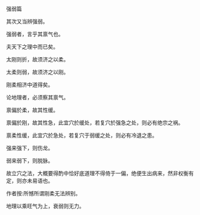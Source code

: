 强弱篇

其次又当辨强弱。

强弱者，言乎其禀气也。

夫天下之理中而已矣。

太刚则折，故须济之以柔。

太柔则弱，故须济之以刚。

刚柔相济中道得矣。

论地理者，必须察其禀气。

禀偏於柔，故其性缓。

禀偏於刚，故其性急，此宜穴於缓处，若复穴於强急之处，则必有绝宗之祸。

禀柔性缓，此宜穴於急处，若复穴于弱缓之处，则必有冷退之患。

强来强下，则伤龙。

弱来弱下，则脱脉。

故立穴之法，大概要得酌中恰好底道理不得倚于一偏，绝便生出病来，然非权衡有定，则亦未易语也。

作者按:所憾所谓刚柔无法辨别。

地理以乘旺气为上，衰弱则无力。

